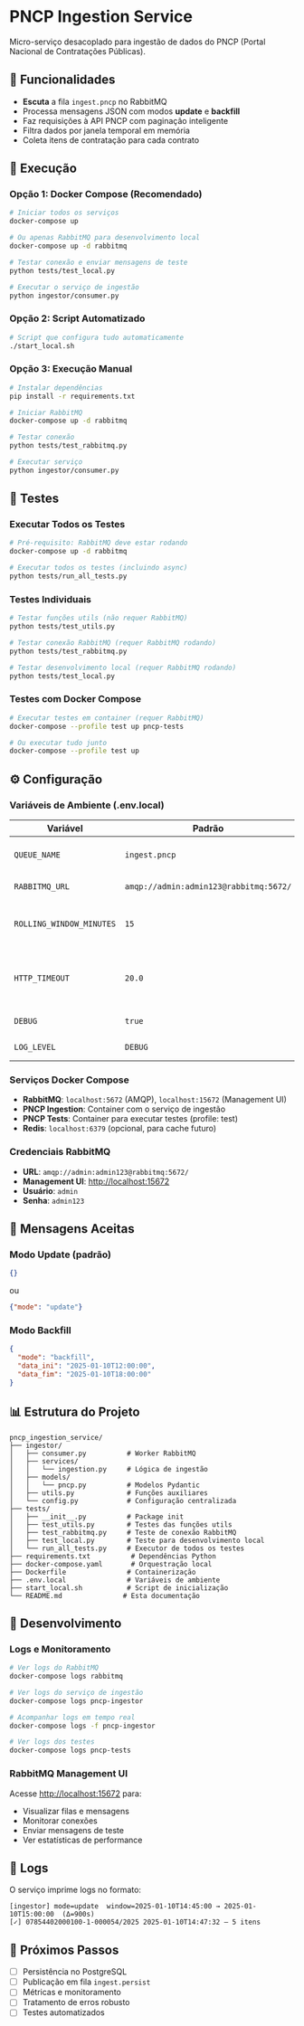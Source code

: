 # PNCP Ingestion Service

Micro-serviço desacoplado para ingestão de dados do PNCP (Portal Nacional de Contratações Públicas).

## 🎯 Funcionalidades

- **Escuta** a fila `ingest.pncp` no RabbitMQ
- Processa mensagens JSON com modos **update** e **backfill**
- Faz requisições à API PNCP com paginação inteligente
- Filtra dados por janela temporal em memória
- Coleta itens de contratação para cada contrato

## 🚀 Execução

### Opção 1: Docker Compose (Recomendado)

```bash
# Iniciar todos os serviços
docker-compose up

# Ou apenas RabbitMQ para desenvolvimento local
docker-compose up -d rabbitmq

# Testar conexão e enviar mensagens de teste
python tests/test_local.py

# Executar o serviço de ingestão
python ingestor/consumer.py
```

### Opção 2: Script Automatizado

```bash
# Script que configura tudo automaticamente
./start_local.sh
```

### Opção 3: Execução Manual

```bash
# Instalar dependências
pip install -r requirements.txt

# Iniciar RabbitMQ
docker-compose up -d rabbitmq

# Testar conexão
python tests/test_rabbitmq.py

# Executar serviço
python ingestor/consumer.py
```

## 🧪 Testes

### Executar Todos os Testes

```bash
# Pré-requisito: RabbitMQ deve estar rodando
docker-compose up -d rabbitmq

# Executar todos os testes (incluindo async)
python tests/run_all_tests.py
```

### Testes Individuais

```bash
# Testar funções utils (não requer RabbitMQ)
python tests/test_utils.py

# Testar conexão RabbitMQ (requer RabbitMQ rodando)
python tests/test_rabbitmq.py

# Testar desenvolvimento local (requer RabbitMQ rodando)
python tests/test_local.py
```

### Testes com Docker Compose

```bash
# Executar testes em container (requer RabbitMQ)
docker-compose --profile test up pncp-tests

# Ou executar tudo junto
docker-compose --profile test up
```

## ⚙️ Configuração

### Variáveis de Ambiente (.env.local)

| Variável | Padrão | Descrição |
|----------|--------|-----------|
| `QUEUE_NAME` | `ingest.pncp` | Nome da fila RabbitMQ |
| `RABBITMQ_URL` | `amqp://admin:admin123@rabbitmq:5672/` | URL do RabbitMQ |
| `ROLLING_WINDOW_MINUTES` | `15` | Janela para modo update (minutos) |
| `HTTP_TIMEOUT` | `20.0` | Timeout das requisições HTTP (segundos) |
| `DEBUG` | `true` | Modo debug |
| `LOG_LEVEL` | `DEBUG` | Nível de log |

### Serviços Docker Compose

- **RabbitMQ**: `localhost:5672` (AMQP), `localhost:15672` (Management UI)
- **PNCP Ingestion**: Container com o serviço de ingestão
- **PNCP Tests**: Container para executar testes (profile: test)
- **Redis**: `localhost:6379` (opcional, para cache futuro)

### Credenciais RabbitMQ

- **URL**: `amqp://admin:admin123@rabbitmq:5672/`
- **Management UI**: <http://localhost:15672>
- **Usuário**: `admin`
- **Senha**: `admin123`

## 📨 Mensagens Aceitas

### Modo Update (padrão)

```json
{}
```

ou

```json
{"mode": "update"}
```

### Modo Backfill

```json
{
  "mode": "backfill",
  "data_ini": "2025-01-10T12:00:00",
  "data_fim": "2025-01-10T18:00:00"
}
```

## 📊 Estrutura do Projeto

```text
pncp_ingestion_service/
├── ingestor/
│   ├── consumer.py          # Worker RabbitMQ
│   ├── services/
│   │   └── ingestion.py     # Lógica de ingestão
│   ├── models/
│   │   └── pncp.py          # Modelos Pydantic
│   ├── utils.py             # Funções auxiliares
│   └── config.py            # Configuração centralizada
├── tests/
│   ├── __init__.py          # Package init
│   ├── test_utils.py        # Testes das funções utils
│   ├── test_rabbitmq.py     # Teste de conexão RabbitMQ
│   ├── test_local.py        # Teste para desenvolvimento local
│   └── run_all_tests.py     # Executor de todos os testes
├── requirements.txt          # Dependências Python
├── docker-compose.yaml       # Orquestração local
├── Dockerfile               # Containerização
├── .env.local               # Variáveis de ambiente
├── start_local.sh           # Script de inicialização
└── README.md               # Esta documentação
```

## 🔧 Desenvolvimento

### Logs e Monitoramento

```bash
# Ver logs do RabbitMQ
docker-compose logs rabbitmq

# Ver logs do serviço de ingestão
docker-compose logs pncp-ingestor

# Acompanhar logs em tempo real
docker-compose logs -f pncp-ingestor

# Ver logs dos testes
docker-compose logs pncp-tests
```

### RabbitMQ Management UI

Acesse <http://localhost:15672> para:

- Visualizar filas e mensagens
- Monitorar conexões
- Enviar mensagens de teste
- Ver estatísticas de performance

## 📝 Logs

O serviço imprime logs no formato:

```text
[ingestor] mode=update  window=2025-01-10T14:45:00 → 2025-01-10T15:00:00  (Δ=900s)
[✓] 07854402000100-1-000054/2025 2025-01-10T14:47:32 — 5 itens
```

## 🔄 Próximos Passos

- [ ] Persistência no PostgreSQL
- [ ] Publicação em fila `ingest.persist`
- [ ] Métricas e monitoramento
- [ ] Tratamento de erros robusto
- [ ] Testes automatizados
